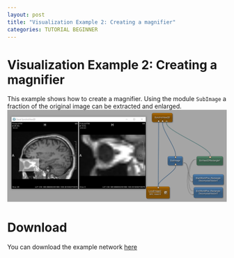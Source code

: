 ```yaml
---
layout: post
title: "Visualization Example 2: Creating a magnifier"
categories: TUTORIAL BEGINNER
---
```


# Visualization Example 2: Creating a magnifier
This example shows how to create a magnifier. Using the module `SubImage` a fraction of the original image can be extracted and enlarged.
![Screenshot](./image.png)

# Download
You can download the example network [here](./VisualizationExample2.mlab)
